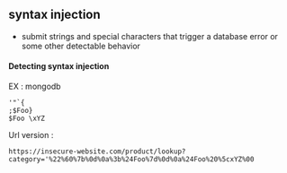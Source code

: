 
## syntax injection 
- submit strings and special characters that trigger a database error or some other detectable behavior 
#### **Detecting syntax injection**
EX : mongodb 
```mongodb
'"`{
;$Foo}
$Foo \xYZ
```
Url version : 
```url
https://insecure-website.com/product/lookup?category='%22%60%7b%0d%0a%3b%24Foo%7d%0d%0a%24Foo%20%5cxYZ%00
```
